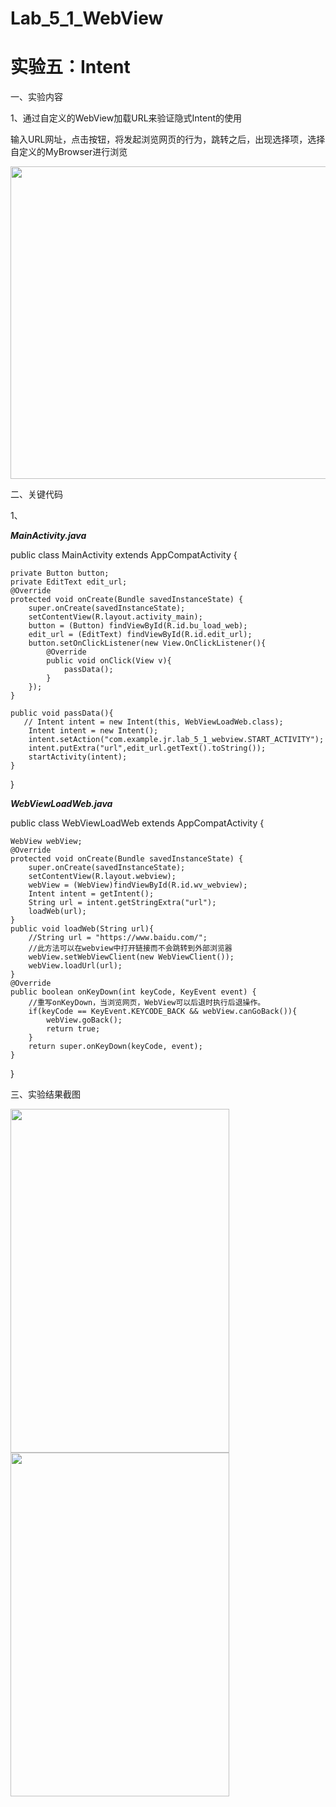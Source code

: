 # Lab_5_1_WebView
# 实验五：Intent

一、实验内容

1、通过自定义的WebView加载URL来验证隐式Intent的使用

输入URL网址，点击按钮，将发起浏览网页的行为，跳转之后，出现选择项，选择自定义的MyBrowser进行浏览

<image width=700 height=500 src="https://github.com/jinrongrong815/img_folder/blob/master/Lab_5_1q.png">
  
二、关键代码

1、

***MainActivity.java***

public class MainActivity extends AppCompatActivity {
    
    private Button button;
    private EditText edit_url;
    @Override
    protected void onCreate(Bundle savedInstanceState) {
        super.onCreate(savedInstanceState);
        setContentView(R.layout.activity_main);
        button = (Button) findViewById(R.id.bu_load_web);
        edit_url = (EditText) findViewById(R.id.edit_url);
        button.setOnClickListener(new View.OnClickListener(){
            @Override
            public void onClick(View v){
                passData();
            }
        });
    }

    public void passData(){
       // Intent intent = new Intent(this, WebViewLoadWeb.class);
        Intent intent = new Intent();
        intent.setAction("com.example.jr.lab_5_1_webview.START_ACTIVITY");
        intent.putExtra("url",edit_url.getText().toString());
        startActivity(intent);
    }

}

***WebViewLoadWeb.java***

public class WebViewLoadWeb extends AppCompatActivity {

    WebView webView;
    @Override
    protected void onCreate(Bundle savedInstanceState) {
        super.onCreate(savedInstanceState);
        setContentView(R.layout.webview);
        webView = (WebView)findViewById(R.id.wv_webview);
        Intent intent = getIntent();
        String url = intent.getStringExtra("url");
        loadWeb(url);
    }
    public void loadWeb(String url){
        //String url = "https://www.baidu.com/";
        //此方法可以在webview中打开链接而不会跳转到外部浏览器
        webView.setWebViewClient(new WebViewClient());
        webView.loadUrl(url);
    }
    @Override
    public boolean onKeyDown(int keyCode, KeyEvent event) {
        //重写onKeyDown，当浏览网页，WebView可以后退时执行后退操作。
        if(keyCode == KeyEvent.KEYCODE_BACK && webView.canGoBack()){
            webView.goBack();
            return true;
        }
        return super.onKeyDown(keyCode, event);
    }

}

三、实验结果截图

<image width=350 height=550 src="https://github.com/jinrongrong815/img_folder/blob/master/Lab_5_1_anew1.png">
  
<image width=350 height=550 src="https://github.com/jinrongrong815/img_folder/blob/master/Lab_5_1anew2.png">
